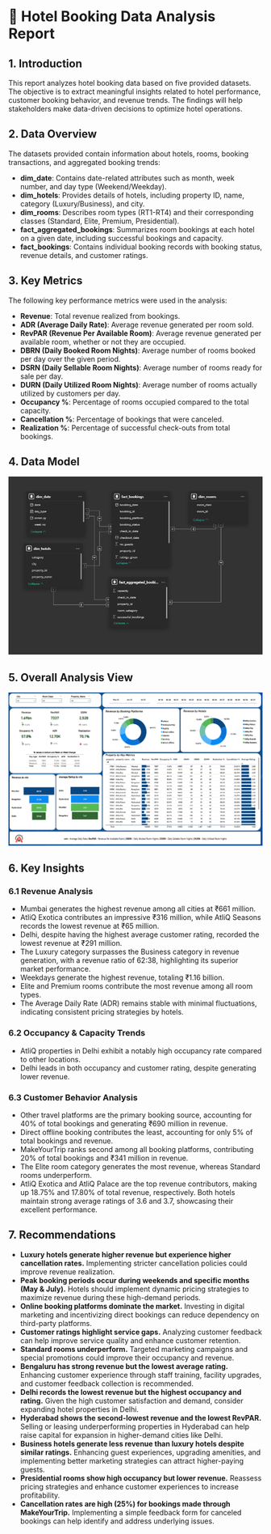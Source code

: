# 🌟 Hotel Booking Data Analysis Report

## 1. Introduction
This report analyzes hotel booking data based on five provided datasets. The objective is to extract meaningful insights related to hotel performance, customer booking behavior, and revenue trends. The findings will help stakeholders make data-driven decisions to optimize hotel operations.

## 2. Data Overview
The datasets provided contain information about hotels, rooms, booking transactions, and aggregated booking trends:

- **dim_date**: Contains date-related attributes such as month, week number, and day type (Weekend/Weekday).
- **dim_hotels**: Provides details of hotels, including property ID, name, category (Luxury/Business), and city.
- **dim_rooms**: Describes room types (RT1-RT4) and their corresponding classes (Standard, Elite, Premium, Presidential).
- **fact_aggregated_bookings**: Summarizes room bookings at each hotel on a given date, including successful bookings and capacity.
- **fact_bookings**: Contains individual booking records with booking status, revenue details, and customer ratings.

## 3. Key Metrics
The following key performance metrics were used in the analysis:

- **Revenue**: Total revenue realized from bookings.
- **ADR (Average Daily Rate)**: Average revenue generated per room sold.
- **RevPAR (Revenue Per Available Room)**: Average revenue generated per available room, whether or not they are occupied.
- **DBRN (Daily Booked Room Nights)**: Average number of rooms booked per day over the given period.
- **DSRN (Daily Sellable Room Nights)**: Average number of rooms ready for sale per day.
- **DURN (Daily Utilized Room Nights)**: Average number of rooms actually utilized by customers per day.
- **Occupancy %**: Percentage of rooms occupied compared to the total capacity.
- **Cancellation %**: Percentage of bookings that were canceled.
- **Realization %**: Percentage of successful check-outs from total bookings.

## 4. Data Model
![Data Model](https://github.com/Aarush250/Hospitality-Project/raw/main/Data%20Model.png)

## 5. Overall Analysis View
![Overall Analysis View](https://github.com/Aarush250/Hospitality-Project/raw/main/Overall%20Analysis%20View.png)

## 6. Key Insights

### 6.1 Revenue Analysis
- Mumbai generates the highest revenue among all cities at ₹661 million.
- AtliQ Exotica contributes an impressive ₹316 million, while AtliQ Seasons records the lowest revenue at ₹65 million.
- Delhi, despite having the highest average customer rating, recorded the lowest revenue at ₹291 million.
- The Luxury category surpasses the Business category in revenue generation, with a revenue ratio of 62:38, highlighting its superior market performance.
- Weekdays generate the highest revenue, totaling ₹1.16 billion.
- Elite and Premium rooms contribute the most revenue among all room types.
- The Average Daily Rate (ADR) remains stable with minimal fluctuations, indicating consistent pricing strategies by hotels.

### 6.2 Occupancy & Capacity Trends
- AtliQ properties in Delhi exhibit a notably high occupancy rate compared to other locations.
- Delhi leads in both occupancy and customer rating, despite generating lower revenue.

### 6.3 Customer Behavior Analysis
- Other travel platforms are the primary booking source, accounting for 40% of total bookings and generating ₹690 million in revenue.
- Direct offline booking contributes the least, accounting for only 5% of total bookings and revenue.
- MakeYourTrip ranks second among all booking platforms, contributing 20% of total bookings and ₹341 million in revenue.
- The Elite room category generates the most revenue, whereas Standard rooms underperform.
- AtliQ Exotica and AtliQ Palace are the top revenue contributors, making up 18.75% and 17.80% of total revenue, respectively. Both hotels maintain strong average ratings of 3.6 and 3.7, showcasing their excellent performance.

## 7. Recommendations
- **Luxury hotels generate higher revenue but experience higher cancellation rates.** Implementing stricter cancellation policies could improve revenue realization.
- **Peak booking periods occur during weekends and specific months (May & July).** Hotels should implement dynamic pricing strategies to maximize revenue during these high-demand periods.
- **Online booking platforms dominate the market.** Investing in digital marketing and incentivizing direct bookings can reduce dependency on third-party platforms.
- **Customer ratings highlight service gaps.** Analyzing customer feedback can help improve service quality and enhance customer retention.
- **Standard rooms underperform.** Targeted marketing campaigns and special promotions could improve their occupancy and revenue.
- **Bengaluru has strong revenue but the lowest average rating.** Enhancing customer experience through staff training, facility upgrades, and customer feedback collection is recommended.
- **Delhi records the lowest revenue but the highest occupancy and rating.** Given the high customer satisfaction and demand, consider expanding hotel properties in Delhi.
- **Hyderabad shows the second-lowest revenue and the lowest RevPAR.** Selling or leasing underperforming properties in Hyderabad can help raise capital for expansion in higher-demand cities like Delhi.
- **Business hotels generate less revenue than luxury hotels despite similar ratings.** Enhancing guest experiences, upgrading amenities, and implementing better marketing strategies can attract higher-paying guests.
- **Presidential rooms show high occupancy but lower revenue.** Reassess pricing strategies and enhance customer experiences to increase profitability.
- **Cancellation rates are high (25%) for bookings made through MakeYourTrip.** Implementing a simple feedback form for canceled bookings can help identify and address underlying issues.
